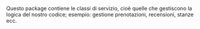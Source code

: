 Questo package contiene le classi di servizio, cioè quelle che gestiscono la logica del nostro codice;
esempio: gestione prenotazioni, recensioni, stanze ecc.